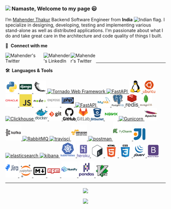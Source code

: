<!-- Welcome Note -->
### <img src="https://media.giphy.com/media/WqR7WfQVrpXNcmrm81/giphy.gif" width="25px"> Namaste, Welcome to my page 😃 <br/>

<!-- Introduction -->
I’m [Mahender Thakur](https://www.linkedin.com/in/mahender-thakur-940708145/) Backend Software Engineer from **India** <img alt="Indian flag" width="25px" height="20px" src="https://img.icons8.com/external-justicon-lineal-color-justicon/64/000000/external-india-flag-countrys-flags-justicon-lineal-color-justicon.png" />. I specialize in designing, developing, testing and implementing various stand-alone as well as distributed applications. I'm passionate about what I do and take great care in the architecture and code quality of things I built.

<!-- Social Links -->
🔗 &nbsp;**Connect with me**

<p>
	<a href="https://stackoverflow.com/users/9276634/mahender-thakur"> <img align="left" alt="Mahender's Twitter" width="120px" src="https://img.shields.io/badge/Stack_Overflow-FE7A16?style=for-the-badge&logo=stack-overflow&logoColor=white" /> </a>
	<a href="https://www.linkedin.com/in/mahender-thakur-940708145/"> <img align="left" alt="Mahender's LinkedIn" width="85px" src="https://img.shields.io/badge/LinkedIn-0077B5?style=for-the-badge&logo=linkedin&logoColor=white" /> </a>
	<a href="https://twitter.com/mahender933"> <img align="left" alt="Mahender's Twitter" width="80px" src="https://img.shields.io/badge/Twitter-1DA1F2?style=for-the-badge&logo=twitter&logoColor=white" /> </a>
	<br/>
</p> 
 
 ---

<p align="left">
 <b>🛠️&nbsp;&nbsp;Languages&nbsp;&&nbsp;Tools</b><br/><br/>
	<a href="https://www.python.org" rel="nofollow"> <img src="https://raw.githubusercontent.com/devicons/devicon/master/icons/python/python-original.svg" alt="python" width="40" height="40" style="max-width: 100%;"> </a>
	<a href="https://www.djangoproject.com/" rel="nofollow"> <img src="https://raw.githubusercontent.com/devicons/devicon/master/icons/django/django-original.svg" alt="django" width="40" height="40" style="max-width: 100%;"> </a>
	<a href="https://flask.palletsprojects.com/" rel="nofollow"> <img src="https://raw.githubusercontent.com/devicons/devicon/master/icons/flask/flask-original.svg" alt="flask" width="40" height="40" style="max-width: 100%;"> </a>
	<a href="https://www.tornadoweb.org/en/stable/" rel="nofollow"> <img src="https://img.shields.io/badge/-Tornado-007ACC?style=flat-square&logo=tornado&logoColor=white" alt="Tornado Web Framework" style="max-width: 100%;"> </a>
	<a href="https://fastapi.tiangolo.com/" rel="nofollow"> <img src="https://img.shields.io/badge/-FastAPI-009485?style=flat-square&logo=FastAPI&logoColor=white" alt="FastAPI" style="max-width: 100%;"> </a>
	<a href="https://www.linux.org/" rel="nofollow"> <img src="https://raw.githubusercontent.com/devicons/devicon/master/icons/linux/linux-original.svg" alt="linux" width="40" height="40" style="max-width: 100%;"> </a>
	<a href="https://ubuntu.com/"> <img src="https://raw.githubusercontent.com/devicons/devicon/master/icons/ubuntu/ubuntu-plain-wordmark.svg" alt="ubuntu" width="40" height="40" style="max-width: 100%;"> </a>
	<a href="https://www.oracle.com/"> <img src="https://raw.githubusercontent.com/devicons/devicon/master/icons/oracle/oracle-original.svg" alt="Oracle" width="40" height="40" style="max-width: 100%;"> </a>
	<a href="https://developer.mozilla.org/en-US/docs/Web/JavaScript" rel="nofollow"> <img src="https://raw.githubusercontent.com/devicons/devicon/master/icons/javascript/javascript-original.svg" alt="javascript" width="40" height="40" style="max-width: 100%;"> </a>
	<a href="https://nodejs.org/en/" rel="nofollow"> <img src="https://raw.githubusercontent.com/devicons/devicon/master/icons/nodejs/nodejs-original-wordmark.svg" alt="Node JS" width="40" height="40" style="max-width: 100%;"> </a>
	<a href="https://expressjs.com" rel="nofollow"> <img src="https://raw.githubusercontent.com/devicons/devicon/master/icons/express/express-original-wordmark.svg" alt="express" width="40" height="40" style="max-width: 100%;"> </a>
	<a href="https://www.php.net" rel="nofollow"> <img src="https://raw.githubusercontent.com/devicons/devicon/master/icons/php/php-original.svg" alt="php" width="40" height="40" style="max-width: 100%;"> </a>
	<a href="https://www.sqlite.org/index.html" rel="nofollow"> <img src="https://img.shields.io/badge/-Sqlite-007ACC?style=flat-square&logo=sqlite&logoColor=white" alt="FastAPI" style="max-width: 100%;"> </a>
	<a href="https://www.mysql.com/" rel="nofollow"> <img src="https://raw.githubusercontent.com/devicons/devicon/master/icons/mysql/mysql-original-wordmark.svg" alt="MySQL" width="40" height="40" style="max-width: 100%;"> </a>
	<a href="https://www.postgresql.org/" rel="nofollow"> <img src="https://raw.githubusercontent.com/devicons/devicon/master/icons/postgresql/postgresql-original-wordmark.svg" alt="Postgresql" width="40" height="40" style="max-width: 100%;"> </a>
	<a href="https://redis.io/" rel="nofollow"> <img src="https://raw.githubusercontent.com/devicons/devicon/master/icons/redis/redis-original-wordmark.svg" alt="Redis" width="40" height="40" style="max-width: 100%;"> </a>
	<a href="https://www.mongodb.com/" rel="nofollow"> <img src="https://raw.githubusercontent.com/devicons/devicon/master/icons/mongodb/mongodb-original-wordmark.svg" alt="Mongodb" width="40" height="40" style="max-width: 100%;"> </a>
	<a href="https://clickhouse.tech/" rel="nofollow"> <img src="https://img.shields.io/badge/-Clickhouse-FFFF00?style=flat-square&logo=clickhouse&logoColor=black" alt="Clickhouse" style="max-width: 100%;"> </a>
	<a href="https://www.docker.com/" rel="nofollow"> <img src="https://raw.githubusercontent.com/devicons/devicon/master/icons/docker/docker-original-wordmark.svg" alt="docker" width="40" height="40" style="max-width: 100%;"> </a>
	<a href="https://git-scm.com/" rel="nofollow"> <img src="https://raw.githubusercontent.com/devicons/devicon/master/icons/git/git-original-wordmark.svg" alt="Git SCM" width="40" height="40" style="max-width: 100%;"> </a>
	<a href="https://github.com/" rel="nofollow"> <img src="https://raw.githubusercontent.com/devicons/devicon/master/icons/github/github-original-wordmark.svg" alt="Github" width="40" height="40" style="max-width: 100%;"> </a>
	<a href="https://gitlab.com/" rel="nofollow"> <img src="https://raw.githubusercontent.com/devicons/devicon/master/icons/gitlab/gitlab-original-wordmark.svg" alt="Gitlab" width="40" height="40" style="max-width: 100%;"> </a>
	<a href="https://bitbucket.com/" rel="nofollow"> <img src="https://raw.githubusercontent.com/devicons/devicon/master/icons/bitbucket/bitbucket-original-wordmark.svg" alt="Gitlab" width="40" height="40" style="max-width: 100%;"> </a>
	<a href="https://www.nginx.com" rel="nofollow"> <img src="https://raw.githubusercontent.com/devicons/devicon/master/icons/nginx/nginx-original.svg" alt="nginx" width="40" height="40" style="max-width: 100%;"> </a>
	<a href="https://gunicorn.org/" rel="nofollow"> <img src="https://img.shields.io/badge/-Gunicorn-069139?style=flat-square&logo=gunicorn&logoColor=black" alt="Gunicorn" style="max-width: 100%;"> </a>
	<a href="https://www.apache.org/" rel="nofollow"> <img src="https://raw.githubusercontent.com/devicons/devicon/master/icons/apache/apache-original-wordmark.svg" alt="Gitlab" width="40" height="40" style="max-width: 100%;"> </a>
	<a href="https://kafka.apache.org/" rel="nofollow"> <img src="https://raw.githubusercontent.com/devicons/devicon/master/icons/apachekafka/apachekafka-original-wordmark.svg" alt="Gitlab" width="50" height="50" style="max-width: 100%;"> </a>
	<a href="https://www.rabbitmq.com/" rel="nofollow"> <img src="https://img.shields.io/badge/-Rabbitmq-ff700a?style=flat-square&logo=rabbitmq&logoColor=black" alt="RabbitMQ" style="max-width: 100%;"> </a>
	<a href="https://travis-ci.org" rel="nofollow"> <img src="https://camo.githubusercontent.com/12a65fb0beb7c1463b472782e6349e1b9be56be1b3d3e30a510831f4cd5ce43f/68747470733a2f2f7777772e766563746f726c6f676f2e7a6f6e652f6c6f676f732f7472617669732d63692f7472617669732d63692d69636f6e2e737667" alt="travisci" width="40" height="40" data-canonical-src="https://www.vectorlogo.zone/logos/travis-ci/travis-ci-icon.svg" style="max-width: 100%;"> </a>
	<a href="https://aws.amazon.com/" rel="nofollow"> <img src="https://raw.githubusercontent.com/devicons/devicon/master/icons/amazonwebservices/amazonwebservices-original-wordmark.svg" alt="Amazon Web Services" width="50" height="50" style="max-width: 100%;"> </a>
	<a href="https://postman.com" rel="nofollow"> <img src="https://camo.githubusercontent.com/93b32389bf746009ca2370de7fe06c3b5146f4c99d99df65994f9ced0ba41685/68747470733a2f2f7777772e766563746f726c6f676f2e7a6f6e652f6c6f676f732f676574706f73746d616e2f676574706f73746d616e2d69636f6e2e737667" alt="postman" width="40" height="40" data-canonical-src="https://www.vectorlogo.zone/logos/getpostman/getpostman-icon.svg" style="max-width: 100%;"> </a>
	<a href="https://www.jetbrains.com/pycharm/" rel="nofollow"> <img src="https://raw.githubusercontent.com/devicons/devicon/master/icons/pycharm/pycharm-plain-wordmark.svg" alt="Pycharm" width="60" height="60" style="max-width: 100%;"> </a>
	<a href="https://www.jetbrains.com/idea" rel="nofollow"> <img src="https://raw.githubusercontent.com/devicons/devicon/master/icons/intellij/intellij-original.svg" alt="Intellij" width="40" height="40" style="max-width: 100%;"> </a>
	<a href="https://www.elastic.co" rel="nofollow"> <img src="https://camo.githubusercontent.com/d4cbacdc000de378e0dcae3b5ee54923c0ad04f6e52b7aa886a748fba5578def/68747470733a2f2f7777772e766563746f726c6f676f2e7a6f6e652f6c6f676f732f656c61737469632f656c61737469632d69636f6e2e737667" alt="elasticsearch" width="40" height="40" data-canonical-src="https://www.vectorlogo.zone/logos/elastic/elastic-icon.svg" style="max-width: 100%;"> </a>
	<a href="https://www.elastic.co/kibana" rel="nofollow"> <img src="https://camo.githubusercontent.com/dbc1482101cfa71adf795a200aa1b832d4ccbba9719b2d6e91a67192caf45d75/68747470733a2f2f7777772e766563746f726c6f676f2e7a6f6e652f6c6f676f732f656c6173746963636f5f6b6962616e612f656c6173746963636f5f6b6962616e612d69636f6e2e737667" alt="kibana" width="40" height="40" data-canonical-src="https://www.vectorlogo.zone/logos/elasticco_kibana/elasticco_kibana-icon.svg" style="max-width: 100%;"> </a>
	<a href="https://kubernetes.io" rel="nofollow"> <img src="https://raw.githubusercontent.com/devicons/devicon/master/icons/kubernetes/kubernetes-plain-wordmark.svg" alt="kubernetes" width="50" height="50" style="max-width: 100%;"> </a>
	<a href="https://www.heroku.com/" rel="nofollow"> <img src="https://raw.githubusercontent.com/devicons/devicon/master/icons/heroku/heroku-plain-wordmark.svg" alt="Heroku" width="40" height="40" style="max-width: 100%;"> </a>
	<a href="https://en.wikipedia.org/wiki/Bash_(Unix_shell)" rel="nofollow"> <img src="https://raw.githubusercontent.com/devicons/devicon/master/icons/bash/bash-original.svg" alt="Bash" width="40" height="40" style="max-width: 100%;"> </a>
	<a href="https://en.wikipedia.org/wiki/HTML" rel="nofollow"> <img src="https://raw.githubusercontent.com/devicons/devicon/master/icons/html5/html5-original-wordmark.svg" alt="HTML" width="40" height="40" style="max-width: 100%;"> </a>
	<a href="https://en.wikipedia.org/wiki/CSS" rel="nofollow"> <img src="https://raw.githubusercontent.com/devicons/devicon/master/icons/css3/css3-original-wordmark.svg" alt="CSS" width="40" height="40" style="max-width: 100%;"> </a>
	<a href="https://jquery.com/" rel="nofollow"> <img src="https://raw.githubusercontent.com/devicons/devicon/master/icons/jquery/jquery-original-wordmark.svg" alt="Jquery" width="40" height="40" style="max-width: 100%;"> </a>
	<a href="https://getbootstrap.com/" rel="nofollow"> <img src="https://raw.githubusercontent.com/devicons/devicon/master/icons/bootstrap/bootstrap-plain-wordmark.svg" alt="Bootstrap" width="40" height="40" style="max-width: 100%;"> </a>
	<a href="https://www.atlassian.com/software/jira" rel="nofollow"> <img src="https://raw.githubusercontent.com/devicons/devicon/master/icons/jira/jira-original-wordmark.svg" alt="JIRA" width="40" height="60" style="max-width: 100%;"> </a>
	<a href="https://jupyter.org/" rel="nofollow"> <img src="https://raw.githubusercontent.com/devicons/devicon/master/icons/jupyter/jupyter-original-wordmark.svg" alt="Jupyter" width="40" height="40" style="max-width: 100%;"> </a>
	<a href="https://www.markdownguide.org/" rel="nofollow"> <img src="https://raw.githubusercontent.com/devicons/devicon/master/icons/markdown/markdown-original.svg" alt="Markdown" width="40" height="40" style="max-width: 100%;"> </a>
	<a href="https://www.npmjs.com/" rel="nofollow"> <img src="https://raw.githubusercontent.com/devicons/devicon/master/icons/npm/npm-original-wordmark.svg" alt="NPM" width="40" height="40" style="max-width: 100%;"> </a>
	<a href="https://numpy.org/" rel="nofollow"> <img src="https://raw.githubusercontent.com/devicons/devicon/master/icons/numpy/numpy-original-wordmark.svg" alt="Numpy" width="50" height="50" style="max-width: 100%;"> </a>
	<a href="https://pandas.pydata.org/" rel="nofollow"> <img src="https://raw.githubusercontent.com/devicons/devicon/master/icons/pandas/pandas-original-wordmark.svg" alt="Pandas" width="50" height="50" style="max-width: 100%;"> </a>
	<a href="https://www.vim.org/" rel="nofollow"> <img src="https://raw.githubusercontent.com/devicons/devicon/master/icons/vim/vim-original.svg" alt="Vim" width="40" height="40" style="max-width: 100%;"> </a>
</p>

---

<!-- credits: @anuraghazra/github-readme-stats -->
<p align="center">
 <a href="https://github.com/mahender933/git-stats-workflow"> <img align="center" src="https://git-stats-workflow-mahender933.vercel.app/api/top-langs/?username=mahender933&theme=vue-dark" /></a>
</p>
<p align="center">
 <a href="https://github.com/mahender933/git-stats-workflow"> <img align="center" src="https://git-stats-workflow-mahender933.vercel.app/api/?username=mahender933&show_icons=true&high_border=true&theme=vue-dark" /></a>
</p>



<!---
- 👀 I am a Backend Engineer with almost 3 years of industry experience. I specialize in designing, developing, testing and implementing 
      various stand-alone as well as distributed application in Python.
- 🌱 I’m currently learning ...
- 💞️ I’m looking to collaborate on ...
- 📫 How to reach me ...
--->
